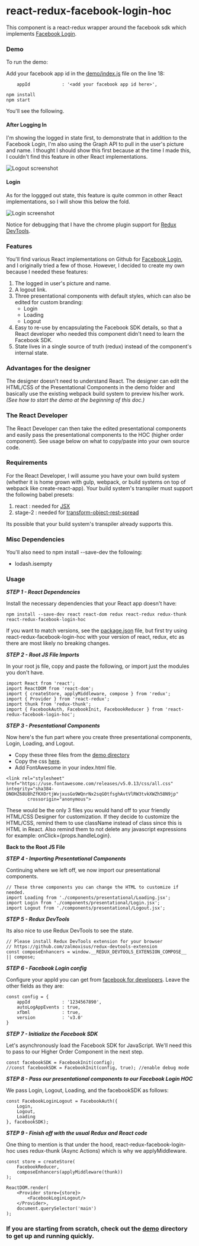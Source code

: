 # react-redux-facebook-login-hoc

This component is a react-redux wrapper around the facebook sdk which implements [Facebook Login](https://developers.facebook.com/docs/facebook-login/).

### Demo
To run the demo:

Add your facebook app id in the [demo/index.js](demo/index.js) file on the line 18:

```
    appId            : '<add your facebook app id here>',
```

```
npm install
npm start
```

You'll see the following.

#### After Logging In
I'm showing the logged in state first, to demonstrate that in addition to the Facebook Login, I'm also using the Graph API to pull in the user's picture and name. I thought I should show this first because at the time I made this, I couldn't find this feature in other React implementations.

![Logout screenshot](demo/screenshots/screen-logout.png)

#### Login
As for the loggged out state, this feature is quite common in other React implementations, so I will show this below the fold.

![Login screenshot](demo/screenshots/screen-login.png)


Notice for debugging that I have the chrome plugin support for [Redux DevTools](https://www.npmjs.com/package/redux-devtools).

### Features
You'll find various React implementations on Github for [Facebook Login](https://developers.facebook.com/docs/facebook-login/), and I originally tried a few of those. However, I decided to create my own because I needed these features:

1. The logged in user's picture and name.
1. A logout link.
1. Three presentational components with default styles, which can also be edited for custom branding:
    * Login
    * Loading
    * Logout
1. Easy to re-use by encapsulating the Facebook SDK details, so that a React developer who needed this component didn't need to learn the Facebook SDK.
1. State lives in a single source of truth (redux) instead of the component's internal state.


### Advantages for the designer
The designer doesn't need to understand React. The designer can edit the HTML/CSS of the Presentational Components in the demo folder and basically use the existing webpack build system to preview his/her work. *(See how to start the demo at the beginning of this doc.)*

### The React Developer
The React Developer can then take the edited presentational components and easily pass the presentational components to the HOC (higher order component). See usage below on what to copy/paste into your own source code.

### Requirements
For the React Developer, I will assume you have your own build system (whether it is home grown with gulp, webpack, or build systems on top of webpack like create-react-app). Your build system's transpiler must support the following babel presets:

1. react : needed for [JSX](https://babeljs.io/docs/en/babel-preset-react)
1. stage-2 : needed for [transform-object-rest-spread](https://babeljs.io/docs/en/babel-preset-stage-2)

Its possible that your build system's transpiler already supports this. 

### Misc Dependencies
You'll also need to npm install --save-dev the following:

* lodash.isempty

### Usage

_**STEP 1 - React Dependencies**_ 

Install the necessary dependencies that your React app doesn't have:

```
npm install --save-dev react react-dom redux react-redux redux-thunk react-redux-facebook-login-hoc

```

If you want to match versions, see the [package.json](package.json) file, but first try using react-redux-facebook-login-hoc with your version of react, redux, etc as there are most likely no breaking changes.

_**STEP 2 - Root JS File Imports**_

In your root js file, copy and paste the following, or import just the modules you don't have.

```
import React from 'react';
import ReactDOM from 'react-dom';
import { createStore, applyMiddleware, compose } from 'redux';
import { Provider } from 'react-redux';
import thunk from 'redux-thunk';
import { FacebookAuth, FacebookInit, FacebookReducer } from 'react-redux-facebook-login-hoc';
```
_**STEP 3 - Presentational Components**_

Now here's the fun part where you create three presentational components, Login, Loading, and Logout. 

* Copy these three files from the [demo directory](demo/components/presentational)
* Copy the css [here](public/css/index.css).
* Add FontAwesome in your index.html file.

```
<link rel="stylesheet" href="https://use.fontawesome.com/releases/v5.0.13/css/all.css" integrity="sha384-DNOHZ68U8hZfKXOrtjWvjxusGo9WQnrNx2sqG0tfsghAvtVlRW3tvkXWZh58N9jp"
        crossorigin="anonymous">
```

These would be the only 3 files you would hand off to your friendly HTML/CSS Designer for customization. If they decide to customize the HTML/CSS, remind them to use className instead of class since this is HTML in React. Also remind them to not delete any javascript expressions for example: onClick={props.handleLogin}.

**Back to the Root JS File**

_**STEP 4 - Importing Presentational Components**_

Continuing where we left off, we now import our presentational components. 

```
// These three components you can change the HTML to customize if needed.
import Loading from './components/presentational/Loading.jsx';
import Login from './components/presentational/Login.jsx';
import Logout from './components/presentational/Logout.jsx';
```

_**STEP 5 - Redux DevTools**_

Its also nice to use Redux DevTools to see the state.

```
// Please install Redux DevTools extension for your browser
// https://github.com/zalmoxisus/redux-devtools-extension
const composeEnhancers = window.__REDUX_DEVTOOLS_EXTENSION_COMPOSE__ || compose;
```

_**STEP 6 - Facebook Login config**_

Configure your appId you can get from [facebook for developers](https://developers.facebook.com/apps/). Leave the other fields as they are:

```
const config = {
    appId            : '1234567890',
    autoLogAppEvents : true,
    xfbml            : true,
    version          : 'v3.0'    
}
```

_**STEP 7 - Initialize the Facebook SDK**_

Let's asynchronously load the Facebook SDK for JavaScript. We'll need this to pass to our Higher Order Component in the next step.

```
const facebookSDK = FacebookInit(config);
//const facebookSDK = FacebookInit(config, true); //enable debug mode
```

_**STEP 8 - Pass our presentational components to our Facebook Login HOC**_

We pass Login, Logout, Loading, and the facebookSDK as follows:

```
const FacebookLoginLogout = FacebookAuth({
    Login, 
    Logout, 
    Loading
}, facebookSDK);
```

_**STEP 9 - Finish off with the usual Redux and React code**_

One thing to mention is that under the hood, react-redux-facebook-login-hoc uses redux-thunk (Async Actions) which is why we applyMiddleware.

```
const store = createStore(
    FacebookReducer, 
    composeEnhancers(applyMiddleware(thunk))
);

ReactDOM.render(
    <Provider store={store}>
        <FacebookLoginLogout/>
    </Provider>,
    document.querySelector('main')
);
```

### If you are starting from scratch, check out the [demo](demo) directory to get up and running quickly.
